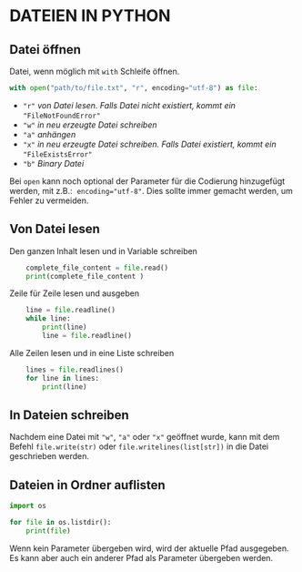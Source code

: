# DATEIEN IN PYTHON

## Datei öffnen

Datei, wenn möglich mit `with` Schleife öffnen.

```python
with open("path/to/file.txt", "r", encoding="utf-8") as file:
```

- `"r"` *von Datei lesen. Falls Datei nicht existiert, kommt ein* `"FileNotFoundError"` 
- `"w"` *in neu erzeugte Datei schreiben*
- `"a"` *anhängen*
- `"x"` *in neu erzeugte Datei schreiben. Falls Datei existiert, kommt ein* `"FileExistsError"`  
- `"b"` *Binary Datei*

Bei `open` kann noch optional der Parameter für die Codierung hinzugefügt werden, mit z.B.:  `encoding="utf-8"`. Dies sollte immer gemacht werden, um Fehler zu vermeiden.

## Von Datei lesen

Den ganzen Inhalt lesen und in Variable schreiben

```python
    complete_file_content = file.read()
    print(complete_file_content )
```

Zeile für Zeile lesen und ausgeben

```python
    line = file.readline()
    while line:
        print(line)
        line = file.readline()
```

Alle Zeilen lesen und in eine Liste schreiben

```python
    lines = file.readlines()
    for line in lines:
        print(line)
```

## In Dateien schreiben

Nachdem eine Datei mit `"w"`, `"a"` oder `"x"` geöffnet wurde, kann mit dem Befehl `file.write(str)` oder `file.writelines(list[str])` in die Datei geschrieben werden.

## Dateien in Ordner auflisten

```python
import os

for file in os.listdir():
    print(file)
```

Wenn kein Parameter übergeben wird, wird der aktuelle Pfad ausgegeben. Es kann aber auch ein anderer Pfad als Parameter übergeben werden.
